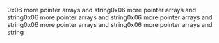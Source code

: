 0x06 more pointer arrays and string0x06 more pointer arrays and string0x06 more pointer arrays and string0x06 more pointer arrays and string0x06 more pointer arrays and string0x06 more pointer arrays and string

